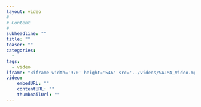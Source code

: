 ```yaml
---
layout: video
#
# Content
#
subheadline: ""
title: ""
teaser: ""
categories:
  - 
tags:
  - video
iframe: "<iframe width='970' height='546' src='../videos/SALMA_Video.mp4' frameborder='0' allowfullscreen></iframe>"
video:
    embedURL: ""
    contentURL: ""
    thumbnailUrl: ""
---
```


